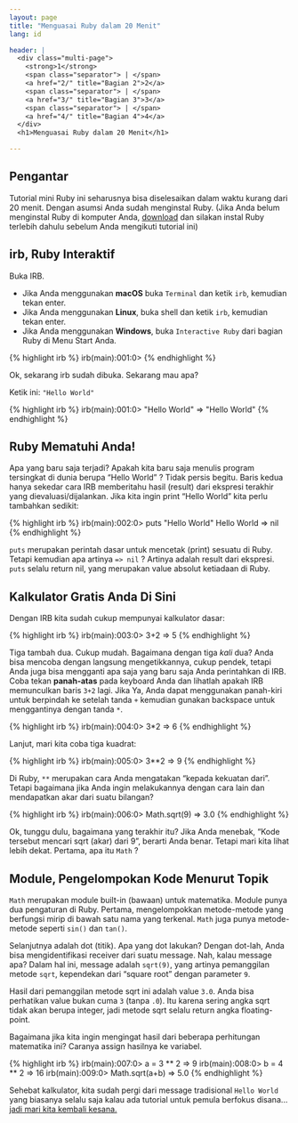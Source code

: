 ```yaml
---
layout: page
title: "Menguasai Ruby dalam 20 Menit"
lang: id

header: |
  <div class="multi-page">
    <strong>1</strong>
    <span class="separator"> | </span>
    <a href="2/" title="Bagian 2">2</a>
    <span class="separator"> | </span>
    <a href="3/" title="Bagian 3">3</a>
    <span class="separator"> | </span>
    <a href="4/" title="Bagian 4">4</a>
  </div>
  <h1>Menguasai Ruby dalam 20 Menit</h1>

---
```


## Pengantar

Tutorial mini Ruby ini seharusnya bisa diselesaikan dalam waktu kurang
dari 20 menit. Dengan asumsi Anda sudah menginstal Ruby. (Jika Anda
belum menginstal Ruby di komputer Anda, [download](/id/downloads/) dan
silakan instal Ruby terlebih dahulu sebelum Anda mengikuti tutorial ini)

## irb, Ruby Interaktif

Buka IRB.

* Jika Anda menggunakan **macOS** buka `Terminal` dan ketik `irb`,
  kemudian tekan enter.
* Jika Anda menggunakan **Linux**, buka shell dan ketik `irb`, kemudian
  tekan enter.
* Jika Anda menggunakan **Windows**, buka `Interactive Ruby` dari
  bagian Ruby di Menu Start Anda.

{% highlight irb %}
irb(main):001:0>
{% endhighlight %}

Ok, sekarang irb sudah dibuka. Sekarang mau apa?

Ketik ini: `"Hello World"`

{% highlight irb %}
irb(main):001:0> "Hello World"
=> "Hello World"
{% endhighlight %}

## Ruby Mematuhi Anda!

Apa yang baru saja terjadi? Apakah kita baru saja menulis program
tersingkat di dunia berupa “Hello World” ? Tidak persis begitu. Baris
kedua hanya sekedar cara IRB memberitahu hasil (result) dari ekspresi
terakhir yang dievaluasi/dijalankan. Jika kita ingin print “Hello World”
kita perlu tambahkan sedikit:

{% highlight irb %}
irb(main):002:0> puts "Hello World"
Hello World
=> nil
{% endhighlight %}

`puts` merupakan perintah dasar untuk mencetak (print) sesuatu di Ruby.
Tetapi kemudian apa artinya `=> nil` ? Artinya adalah result dari
ekspresi. `puts` selalu return nil, yang merupakan value absolut
ketiadaan di Ruby.

## Kalkulator Gratis Anda Di Sini

Dengan IRB kita sudah cukup mempunyai kalkulator dasar:

{% highlight irb %}
irb(main):003:0> 3+2
=> 5
{% endhighlight %}

Tiga tambah dua. Cukup mudah. Bagaimana dengan tiga *kali* dua? Anda
bisa mencoba dengan langsung mengetikkannya, cukup pendek, tetapi Anda
juga bisa mengganti apa saja yang baru saja Anda perintahkan di IRB.
Coba tekan **panah-atas** pada keyboard Anda dan lihatlah apakah IRB
memunculkan baris `3+2` lagi. Jika Ya, Anda dapat menggunakan panah-kiri
untuk berpindah ke setelah tanda `+` kemudian gunakan backspace untuk
menggantinya dengan tanda `*`.

{% highlight irb %}
irb(main):004:0> 3*2
=> 6
{% endhighlight %}

Lanjut, mari kita coba tiga kuadrat:

{% highlight irb %}
irb(main):005:0> 3**2
=> 9
{% endhighlight %}

Di Ruby, `**` merupakan cara Anda mengatakan “kepada kekuatan dari”.
Tetapi bagaimana jika Anda ingin melakukannya dengan cara lain dan
mendapatkan akar dari suatu bilangan?

{% highlight irb %}
irb(main):006:0> Math.sqrt(9)
=> 3.0
{% endhighlight %}

Ok, tunggu dulu, bagaimana yang terakhir itu? Jika Anda menebak, “Kode
tersebut mencari sqrt (akar) dari 9”, berarti Anda benar. Tetapi mari
kita lihat lebih dekat. Pertama, apa itu `Math` ?

## Module, Pengelompokan Kode Menurut Topik

`Math` merupakan module built-in (bawaan) untuk matematika. Module punya
dua pengaturan di Ruby. Pertama, mengelompokkan metode-metode yang
berfungsi mirip di bawah satu nama yang terkenal. `Math` juga punya
metode-metode seperti `sin()` dan `tan()`.

Selanjutnya adalah dot (titik). Apa yang dot lakukan? Dengan dot-lah,
Anda bisa mengidentifikasi receiver dari suatu message. Nah, kalau
message apa? Dalam hal ini, message adalah `sqrt(9)`, yang artinya
pemanggilan metode `sqrt`, kependekan dari “square root” dengan
parameter `9`.

Hasil dari pemanggilan metode sqrt ini adalah value `3.0`. Anda bisa
perhatikan value bukan cuma `3` (tanpa `.0`). Itu karena sering angka
sqrt tidak akan berupa integer, jadi metode sqrt selalu return angka
floating-point.

Bagaimana jika kita ingin mengingat hasil dari beberapa perhitungan
matematika ini? Caranya assign hasilnya ke variabel.

{% highlight irb %}
irb(main):007:0> a = 3 ** 2
=> 9
irb(main):008:0> b = 4 ** 2
=> 16
irb(main):009:0> Math.sqrt(a+b)
=> 5.0
{% endhighlight %}

Sehebat kalkulator, kita sudah pergi dari message tradisional `Hello
World` yang biasanya selalu saja kalau ada tutorial untuk pemula
berfokus disana… [jadi mari kita kembali kesana.](2/)
